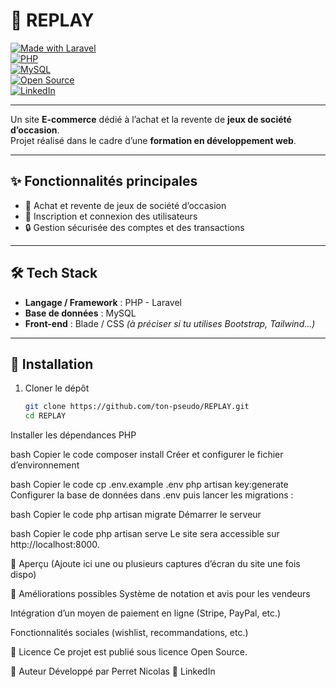 # 🎲 REPLAY

[![Made with Laravel](https://img.shields.io/badge/Laravel-FF2D20?style=for-the-badge&logo=laravel&logoColor=white)](https://laravel.com/)  
[![PHP](https://img.shields.io/badge/PHP-777BB4?style=for-the-badge&logo=php&logoColor=white)](https://www.php.net/)  
[![MySQL](https://img.shields.io/badge/MySQL-005C84?style=for-the-badge&logo=mysql&logoColor=white)](https://www.mysql.com/)  
[![Open Source](https://img.shields.io/badge/Open--Source-%E2%9C%94-green?style=for-the-badge&logo=opensourceinitiative&logoColor=white)](LICENSE)  
[![LinkedIn](https://img.shields.io/badge/LinkedIn-Nicolas%20Perret-0A66C2?style=for-the-badge&logo=linkedin&logoColor=white)](https://www.linkedin.com/in/nicolas-perret01/)  

---

Un site **E-commerce** dédié à l’achat et la revente de **jeux de société d’occasion**.  
Projet réalisé dans le cadre d’une **formation en développement web**.

---

## ✨ Fonctionnalités principales

- 🛒 Achat et revente de jeux de société d’occasion  
- 👤 Inscription et connexion des utilisateurs  
- 🔒 Gestion sécurisée des comptes et des transactions  

---

## 🛠️ Tech Stack

- **Langage / Framework** : PHP - Laravel  
- **Base de données** : MySQL  
- **Front-end** : Blade / CSS *(à préciser si tu utilises Bootstrap, Tailwind...)*  

---

## 🚀 Installation

1. Cloner le dépôt  
   ```bash
   git clone https://github.com/ton-pseudo/REPLAY.git
   cd REPLAY
Installer les dépendances PHP

bash
Copier le code
composer install
Créer et configurer le fichier d’environnement

bash
Copier le code
cp .env.example .env
php artisan key:generate
Configurer la base de données dans .env puis lancer les migrations :

bash
Copier le code
php artisan migrate
Démarrer le serveur

bash
Copier le code
php artisan serve
Le site sera accessible sur http://localhost:8000.

📸 Aperçu
(Ajoute ici une ou plusieurs captures d’écran du site une fois dispo)

🔮 Améliorations possibles
Système de notation et avis pour les vendeurs

Intégration d’un moyen de paiement en ligne (Stripe, PayPal, etc.)

Fonctionnalités sociales (wishlist, recommandations, etc.)

📜 Licence
Ce projet est publié sous licence Open Source.

👤 Auteur
Développé par Perret Nicolas
📎 LinkedIn


